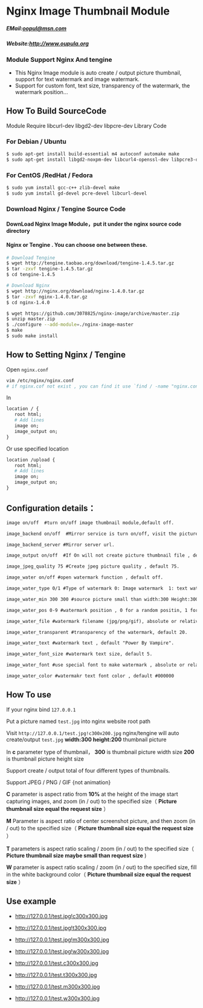 # Nginx Image Thumbnail Module


##### EMail:<oopul@msn.com>
##### Website:<http://www.oupula.org>


### Module Support Nginx And tengine

- This Nginx Image module is auto create / output picture thumbnail, support for text watermark and image watermark.
- Support for custom font, text size, transparency of the watermark, the watermark position... 


## How To Build SourceCode 

Module Require libcurl-dev  libgd2-dev  libpcre-dev Library Code

### For Debian / Ubuntu 
```bash
$ sudo apt-get install build-essential m4 autoconf automake make 
$ sudo apt-get install libgd2-noxpm-dev libcurl4-openssl-dev libpcre3-dev
```

### For CentOS /RedHat / Fedora
```bash
$ sudo yum install gcc-c++ zlib-devel make 
$ sudo yum install gd-devel pcre-devel libcurl-devel 
```

### Download Nginx / Tengine Source Code

#### DownLoad Nginx Image Module，put it under the nginx source code directory
#### Nginx or Tengine . You can choose one between these.

```bash
# Download Tengine
$ wget http://tengine.taobao.org/download/tengine-1.4.5.tar.gz
$ tar -zxvf tengine-1.4.5.tar.gz
$ cd tengine-1.4.5
```

```bash
# Download Nginx
$ wget http://nginx.org/download/nginx-1.4.0.tar.gz
$ tar -zxvf nginx-1.4.0.tar.gz
$ cd nginx-1.4.0
```

```bash
$ wget https://github.com/3078825/nginx-image/archive/master.zip
$ unzip master.zip
$ ./configure --add-module=./nginx-image-master
$ make
$ sudo make install 
```

## How to Setting Nginx / Tengine

Open `nginx.conf` 

```bash
vim /etc/nginx/nginx.conf 
# if nginx.cof not exist , you can find it use `find / -name "nginx.conf`
```

In

```apache
location / {
   root html;
   # Add lines
   image on;
   image_output on;
}
```

Or use specified location

```apache
location /upload {
   root html; 
   # Add lines
   image on;
   image_output on;
}
```


## Configuration details：
```apache
image on/off  #turn on/off image thumbnail module,default off.

image_backend on/off  #Mirror service is turn on/off, visit the picture url. if picture file does not exist, will be automatically downloaded from the mirror server into local server , default off.

image_backend_server #Mirror server url.

image_output on/off  #If On will not create picture thumbnail file , default off.

image_jpeg_quality 75 #Create jpeg picture quality , default 75.

image_water on/off #open watermark function , default off.

image_water_type 0/1 #Type of watermark 0: Image watermark  1: text watermark.

image_water_min 300 300 #source picture small than width:300 Height:300 will not add watermark.

image_water_pos 0-9 #watermark position , 0 for a random positin, 1 for the top ranking left, 2 centered in the top , 3 for the top ranking right, 4 Central left, 5 Middle center, 6 Central habitat right, 7 bottom of the left, 8 centered at the bottom ,9 bottom of the right.

image_water_file #watermark filename (jpg/png/gif), absolute or relative path of the watermark image.

image_water_transparent #transparency of the watermark, default 20.

image_water_text #watermark text , default "Power By Vampire".

image_water_font_size #watermark text size, default 5.

image_water_font #use special font to make watermark , absolute or relative path of fontname. 

image_water_color #watermakr text font color , default #000000
```

## How To use

If your nginx bind `127.0.0.1`

Put a picture named `test.jpg` into nginx website root path


Visit `http://127.0.0.1/test.jpg!c300x200.jpg` nginx/tengine will auto  create/output   `test.jpg` **width:300 height:200** thumbnail picture

In **c** parameter type of thumbnail， **300** is thumbnail picture width size     **200** is thumbnail picture height size

Support create / output total of four different types of thumbnails.

Support JPEG / PNG / GIF {not animation}


**C** parameter is aspect ratio from  **10%**  at the height of the image start capturing images, and zoom (in / out) to the specified size（ **Picture thumbnail size equal the request size** ）
 
**M** Parameter is aspect ratio of center screenshot picture, and then zoom (in / out) to the specified size（ **Picture thumbnail size equal the request size** ）

**T** parameters is aspect ratio scaling / zoom (in / out) to the specified size（ **Picture thumbnail size maybe small than request size** )

**W** parameter is aspect ratio scaling / zoom (in / out) to the specified size, fill in the white background color（ **Picture thumbnail size equal the request size** ）


 
## Use example

- http://127.0.0.1/test.jpg!c300x300.jpg

- http://127.0.0.1/test.jpg!t300x300.jpg

- http://127.0.0.1/test.jpg!m300x300.jpg

- http://127.0.0.1/test.jpg!w300x300.jpg

- http://127.0.0.1/test.c300x300.jpg

- http://127.0.0.1/test.t300x300.jpg

- http://127.0.0.1/test.m300x300.jpg

- http://127.0.0.1/test.w300x300.jpg





